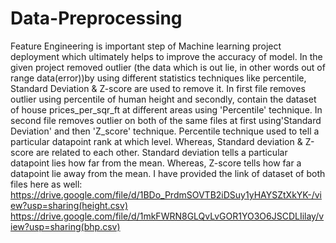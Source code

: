# Data-Preprocessing
Feature Engineering is important step of Machine learning project deployment which ultimately helps to improve the accuracy of model. In the given project removed outlier (the data which is out lie, in other words 
out of range data(error))by using different statistics techniques like percentile, Standard Deviation & Z-score are used to remove it.
In first file removes outlier using percentile of human height and secondly, contain the dataset of house prices_per_sqr_ft at different areas using 'Percentile' technique.
In second file removes outlier on both of the same files at first using'Standard Deviation' and then 'Z_score' technique.
Percentile technique used to tell a particular datapoint rank at which level.
Whereas, Standard deviation & Z-score are related to each other. Standard deviation tells a particular datapoint lies how far from the mean. Whereas, Z-score tells how far a datapoint
lie away from the mean.
I have provided the link of dataset of both files here as well:
https://drive.google.com/file/d/1BDo_PrdmSOVTB2iDSuy1yHAYSZtXkYK-/view?usp=sharing(height.csv)
https://drive.google.com/file/d/1mkFWRN8GLQvLvGOR1YO3O6JSCDLIilay/view?usp=sharing(bhp.csv)
